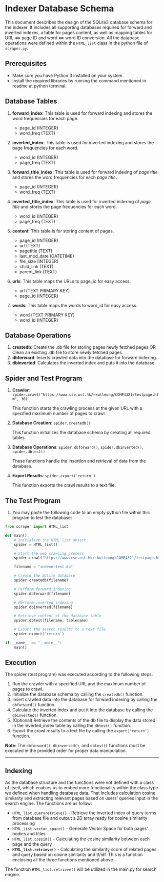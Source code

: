 # Indexer Database Schema

This document describes the design of the SQLite3 database schema for the indexer. It includes all supporting databases required for forward and inverted indexes, a table for pages content, as well as mapping tables for URL <=> page ID and word <=> word ID conversion. All the database operations were defined within the `HTML_list` class in the python file of `scraper.py`.

## Prerequisites

- Make sure you have Python 3 installed on your system.
- Install the required libraries by running the command mentioned in readme at python terminal.

## Database Tables

1. **forward_index**: This table is used for forward indexing and stores the word frequencies for each page.
   - page_id (INTEGER)
   - word_freq (TEXT)

2. **inverted_index**: This table is used for inverted indexing and stores the page frequencies for each word.
   - word_id (INTEGER)
   - page_freq (TEXT)

3. **forward_title_index**: This table is used for forward indexing of *page title* and stores the word frequencies for each *page title*.
   - page_id (INTEGER)
   - word_freq (TEXT)

4. **inverted_title_index**: This table is used for inverted indexing of *page title* and stores the page frequencies for each word.
   - word_id (INTEGER)
   - page_freq (TEXT)

5. **content**: This table is for storing content of pages.
   - page_id (INTEGER)
   - url (TEXT)
   - pagetitle (TEXT)
   - last_mod_date (DATETIME)
   - file_size (INTEGER)
   - child_link (TEXT)
   - parent_link (TEXT)

6. **urls**: This table maps the URLs to page_id for easy access.
   - url (TEXT PRIMARY KEY)
   - page_id (INTEGER)

7. **words**: This table maps the words to word_id for easy access.
   - word (TEXT PRIMARY KEY)
   - word_id (INTEGER)

## Database Operations

1. **createdb**: Create the .db file for storing pages newly fetched pages OR Clean an existing .db file to store newly fetched pages.
2. **dbforward**: Inserts crawled data into the database for forward indexing.
3. **dbinverted**: Calculates the inverted index and puts it into the database.

## Spider and Test Program

1. **Crawler**: `spider.crawl("https://www.cse.ust.hk/~kwtleung/COMP4321/testpage.htm", 30)`

   This function starts the crawling process at the given URL with a specified maximum number of pages to crawl.

2. **Database Creation**: `spider.createdb()`

   This function initializes the database schema by creating all required tables.

3. **Database Operations**: `spider.dbforward()`, `spider.dbinverted()`, `spider.dbtest()`

   These functions handle the insertion and retrieval of data from the database.

4. **Export Results**: `spider.export('return')`

   This function exports the crawl results to a text file.

## The Test Program

1. You may paste the following code to an empty python file within this program to test the database:

  ```python
  from scraper import HTML_list
  
  def main():
      # Initialize the HTML_list object
      spider = HTML_list()
  
      # Start the web crawling process
      spider.crawl("https://www.cse.ust.hk/~kwtleung/COMP4321/testpage.htm", 30)
  
      filename = "indexertest.db"
  
      # Create the SQLite database
      spider.createdb(filename)
  
      # Perform forward indexing
      spider.dbforward(filename)
  
      # Perform inverted indexing
      spider.dbinverted(filename)

      # Retrieve content of the database table
      spider.dbtest(filename, tablename)
  
      # Export the search results to a text file
      spider.export('return')
  
  if __name__ == "__main__":
      main()
  ```

## Execution

The spider (test program) was executed according to the following steps.

1. Run the crawler with a specified URL and the maximum number of pages to crawl.
2. Initialize the database schema by calling the `createdb()` function.
3. Insert crawled data into the database for forward indexing by calling the `dbforward()` function.
4. Calculate the inverted index and put it into the database by calling the `dbinverted()` function.
5. (Optional) Retrieve the contents of the db file to display the data stored in the inverted_index table by calling the `dbtest()` function.
6. Export the crawl results to a text file by calling the `export('return')` function.

**Note**: The `dbforward()`, `dbinverted()`, and `dbtest()` functions must be executed in the provided order for proper data manipulation.

---

## Indexing

As the database structure and the functions were not defined with a class of itself, which enables us to embed more functionality within the class type we defined when handling database data. That includes calculation cosine similarity and extracting relevant pages based on users' queries input in the search engine.
The functions are as follow:

- `HTML_list.queryretrieve()` - Retrieve the inverted index of query terms from database file and output a 2D array ready for cosine similarity processing
- `HTML_list.vector_space()` - Generate Vector Space for both pages' bodies and titles
- `HTML_list.cossim()` - Calculating the cosine similarity between each page and the query
- **`HTML_list.retrieve()`** - Calculating the similarity score of related pages and query based on cosine similarity and tf/idf. This is a function enclosing all the three functions mentioned above

The function `HTML_list.retrieve()` will be utilized in the main.py for search engine.